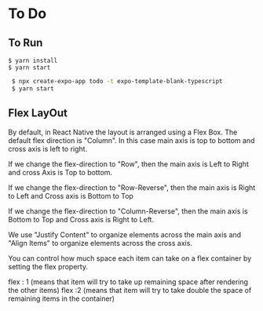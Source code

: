 # To Do

## To Run 

```
$ yarn install
$ yarn start

```
```bash 
 $ npx create-expo-app todo -t expo-template-blank-typescript
 $ yarn start

```

## Flex LayOut

By default, in React Native the layout is arranged using a Flex Box. The default flex direction is "Column". In this case main axis is top to bottom and cross axis is left to right. 

If we change the flex-direction to "Row", then the main axis is Left to Right and cross Axis is Top to bottom.

If we change the flex-direction to "Row-Reverse", then the main axis is Right to Left and Cross axis is Bottom to Top

If we change the flex-direction to "Column-Reverse", then the main axis is Bottom to Top and Cross axis is Right to Left. 

We use "Justify Content" to organize elements across the main axis and "Align Items" to organize elements across the cross axis. 

You can control how much space each item can take on a flex container by setting the flex property. 

flex : 1 (means that item will try to take up remaining space after rendering the other items)
flex :2 (means that item will try to take double the space of remaining items in the container)
